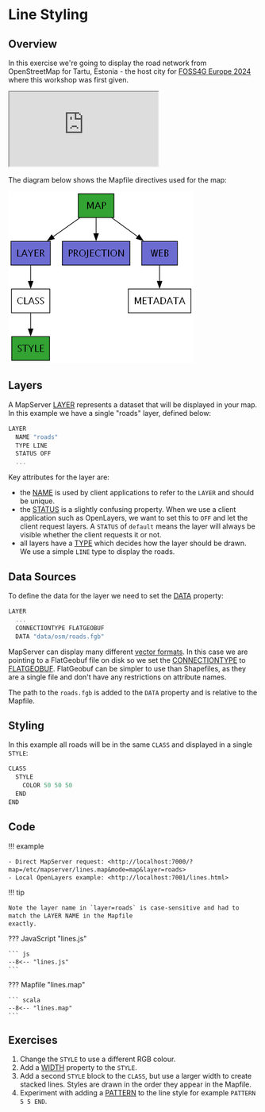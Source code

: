 # Line Styling

## Overview

In this exercise we're going to display the road network from OpenStreetMap for Tartu, Estonia - the host
city for [FOSS4G Europe 2024](https://2024.europe.foss4g.org/) where this workshop was first given. 

<div class="map">
  <iframe src="https://geographika.github.io/getting-started-with-mapserver-demo/lines.html"></iframe>
</div>

The diagram below shows the Mapfile directives used for the map:

![Mapfile classes used in the Lines map](../assets/images/line-map-classes.png "Mapfile Classes")


## Layers

A MapServer [LAYER](https://mapserver.org/mapfile/layer.html) represents
a dataset that will be displayed in your map. In this example we have a single "roads" layer, defined below:

```scala
LAYER
  NAME "roads"
  TYPE LINE
  STATUS OFF
  ...
```

Key attributes for the layer are:

- the [NAME](https://mapserver.org/mapfile/layer.html#mapfile-layer-name) is used by client applications to refer to the `LAYER` and should be unique.
- the [STATUS](https://mapserver.org/mapfile/layer.html#mapfile-layer-status) is a slightly confusing property. When we use a client application such as OpenLayers, we want to set this to `OFF` and let the client request layers. A `STATUS` of `default` means the layer will always be visible whether the client requests it or not.
- all layers have a [TYPE](https://mapserver.org/mapfile/layer.html#mapfile-layer-type) which decides how the layer should be drawn. We use a simple `LINE` type to display the roads.

## Data Sources

To define the data for the layer we need to set the [DATA](https://mapserver.org/mapfile/layer.html#mapfile-layer-data) property:

```scala
LAYER
  ...
  CONNECTIONTYPE FLATGEOBUF
  DATA "data/osm/roads.fgb"
```

MapServer can display many different [vector formats](https://mapserver.org/input/vector/index.html). In this case we are pointing to a FlatGeobuf file on disk so we set the [CONNECTIONTYPE](https://mapserver.org/mapfile/layer.html#mapfile-layer-connectiontype) to [FLATGEOBUF](https://mapserver.org/input/vector/flatgeobuf.html). FlatGeobuf can be simpler to use than Shapefiles, as they are a single file and don't have any restrictions on attribute names. 

The path to the `roads.fgb` is added to the `DATA` property and is relative to the Mapfile. 

## Styling

In this example all roads will be in the same `CLASS` and displayed in a single `STYLE`:

```scala
CLASS
  STYLE
    COLOR 50 50 50
  END
END
```

## Code

!!! example

    - Direct MapServer request: <http://localhost:7000/?map=/etc/mapserver/lines.map&mode=map&layer=roads>
    - Local OpenLayers example: <http://localhost:7001/lines.html>

!!! tip

    Note the layer name in `layer=roads` is case-sensitive and had to match the LAYER NAME in the Mapfile
    exactly.

??? JavaScript "lines.js"

    ``` js
    --8<-- "lines.js"
    ```

??? Mapfile "lines.map"

    ``` scala
    --8<-- "lines.map"
    ```

## Exercises

1. Change the `STYLE` to use a different RGB colour. 
2. Add a [WIDTH](https://www.mapserver.org/mapfile/style.html#mapfile-style-width) property to the `STYLE`.
2. Add a second `STYLE` block to the `CLASS`, but use a larger width to create stacked lines. Styles are drawn in the order they appear in the Mapfile.
3. Experiment with adding a [PATTERN](https://www.mapserver.org/mapfile/style.html#mapfile-style-pattern) to the line style for example `PATTERN 5 5 END`.

